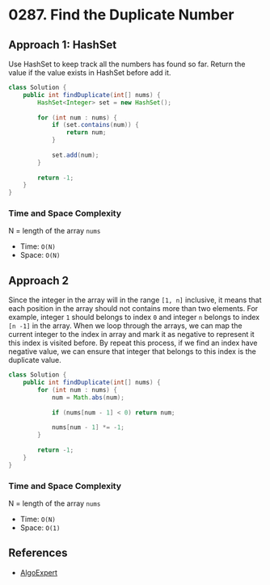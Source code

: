 # 0287. Find the Duplicate Number

## Approach 1: HashSet
Use HashSet to keep track all the numbers has found so far. Return the value if the value exists in HashSet before add it.

```Java
class Solution {
    public int findDuplicate(int[] nums) {
        HashSet<Integer> set = new HashSet();
		
		for (int num : nums) {
			if (set.contains(num)) {
				return num;
			}
			
			set.add(num);
		}
		
        return -1;
    }
}
```

### Time and Space Complexity

N = length of the array `nums`
- Time: `O(N)`
- Space: `O(N)`

## Approach 2
Since the integer in the array will in the range `[1, n]` inclusive, it means that each position in the array should not contains more than two elements. For example, integer `1` should belongs to index `0` and integer `n` belongs to index `[n -1]` in the array. When we loop through the arrays, we can map the current integer to the index in array and mark it as negative to represent it this index is visited before. By repeat this process, if we find an index have negative value, we can ensure that integer that belongs to this index is the duplicate value.

```Java
class Solution {
    public int findDuplicate(int[] nums) {		
		for (int num : nums) {
			num = Math.abs(num);
            
            if (nums[num - 1] < 0) return num;
            
            nums[num - 1] *= -1;
		}
		
        return -1;
    }
}
```

### Time and Space Complexity

N = length of the array `nums`
- Time: `O(N)`
- Space: `O(1)`

## References
- [AlgoExpert](https://www.algoexpert.io/questions/First%20Duplicate%20Value)